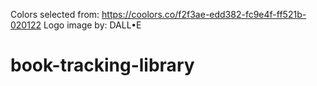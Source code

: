 Colors selected from: https://coolors.co/f2f3ae-edd382-fc9e4f-ff521b-020122
Logo image by: DALL•E

# book-tracking-library